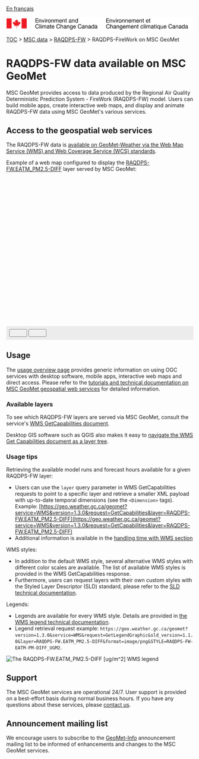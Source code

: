 [En français](readme_raqdps-fw-geomet_fr.md)

![ECCC logo](../../img_eccc-logo.png)

[TOC](../../readme_en.md) > [MSC data](../readme_en.md) > [RAQDPS-FW](readme_raqdps-fw_en.md) > RAQDPS-FireWork on MSC GeoMet

# RAQDPS-FW data available on MSC GeoMet

MSC GeoMet provides access to data produced by the Regional Air Quality Deterministic Prediction System - FireWork (RAQDPS-FW) model. Users can build mobile apps, create interactive web maps, and display and animate RAQDPS-FW data using MSC GeoMet's various services.


## Access to the geospatial web services

The RAQDPS-FW data is [available on GeoMet-Weather via the Web Map Service (WMS) and Web Coverage Service (WCS) standards](../../msc-geomet/readme_en.md).

Example of a web map configured to display the [RAQDPS-FW.EATM_PM2.5-DIFF](https://geo.weather.gc.ca/geomet?service=WMS&version=1.3.0&request=GetCapabilities&layer=RAQDPS-FW.EATM_PM2.5-DIFF) layer served by MSC GeoMet:

<div id="map" style="height: 400px;"></div>
<div id="controller" role="group" aria-label="Animation controls" style="background: #ececec; padding: 0.5rem;">
  <button id="play" class="btn btn-primary btn-sm" type="button"><i class="fa fa-play" style="padding: 0rem 1rem"></i></button>
  <button id="pause" class="btn btn-primary btn-sm" type="button"><i class="fa fa-pause" style="padding: 0rem 1rem"></i></button>
  <span id="info" style="padding-left: 0.5rem;"></span>
</div>

## Usage

The [usage overview page](../../usage/readme_en.md) provides generic information on using OGC services with desktop software, mobile apps, interactive web maps and direct access. Please refer to the [tutorials and technical documentation on MSC GeoMet geospatial web services](../../msc-geomet/readme_en.md) for detailed information.

### Available layers

To see which RAQDPS-FW layers are served via MSC GeoMet, consult the service's [WMS GetCapabilities document](https://geo.weather.gc.ca/geomet?service=WMS&version=1.3.0&request=GetCapabilities). 

Desktop GIS software such as QGIS also makes it easy to [navigate the WMS Get Capabilities document as a layer tree](../../usage/tutorial_WMS_QGIS_en.md).

### Usage tips

Retrieving the available model runs and forecast hours available for a given RAQDPS-FW layer:

* Users can use the `layer` query parameter in WMS GetCapabilities requests to point to a specific layer and retrieve a smaller XML payload with up-to-date temporal dimensions (see the `<Dimension>` tags). Example: [https://geo.weather.gc.ca/geomet?service=WMS&version=1.3.0&request=GetCapabilities&layer=RAQDPS-FW.EATM_PM2.5-DIFF](https://geo.weather.gc.ca/geomet?service=WMS&version=1.3.0&request=GetCapabilities&layer=RAQDPS-FW.EATM_PM2.5-DIFF)
* Additional information is available in the [handling time with WMS section](../../../msc-geomet/web-services_en#handling-time)

WMS styles:

* In addition to the default WMS style, several alternative WMS styles with different color scales are available. The list of available WMS styles is provided in the WMS GetCapabilities response.
* Furthermore, users can request layers with their own custom styles with the Styled Layer Descriptor (SLD) standard, please refer to the [SLD technical documentation](../../../msc-geomet/web-services_en#handling-styles).

Legends:

* Legends are available for every WMS style. Details are provided in [the WMS legend technical documentation](../../../msc-geomet/web-services_en#wms-getlegendgraphic).
* Legend retrieval request example: `https://geo.weather.gc.ca/geomet?version=1.3.0&service=WMS&request=GetLegendGraphic&sld_version=1.1.0&layer=RAQDPS-FW.EATM_PM2.5-DIFF&format=image/png&STYLE=RAQDPS-FW-EATM-PM-DIFF_UGM2`.

![The RAQDPS-FW.EATM_PM2.5-DIFF [ug/m^2] WMS legend](https://geo.weather.gc.ca/geomet?version=1.3.0&service=WMS&request=GetLegendGraphic&sld_version=1.1.0&layer=RAQDPS-FW.EATM_PM2.5-DIFF&format=image/png&STYLE=RAQDPS-FW-EATM-PM-DIFF_UGM2)


## Support

The MSC GeoMet services are operational 24/7. User support is provided on a best-effort basis during normal business hours. If you have any questions about these services, please [contact us](https://weather.gc.ca/mainmenu/contact_us_e.html).


## Announcement mailing list

We encourage users to subscribe to the [GeoMet-Info](https://lists.ec.gc.ca/cgi-bin/mailman/listinfo/geomet-info) announcement mailing list to be informed of enhancements and changes to the MSC GeoMet services.

<link rel="stylesheet" href="https://cdnjs.cloudflare.com/ajax/libs/openlayers/4.6.5/ol.css" integrity="sha256-rQq4Fxpq3LlPQ8yP11i6Z2lAo82b6ACDgd35CKyNEBw=" crossorigin="anonymous" />
<script src="https://cdn.polyfill.io/v2/polyfill.min.js?features=requestAnimationFrame,Element.prototype.classList,URL"></script>
<script src="https://cdnjs.cloudflare.com/ajax/libs/openlayers/4.6.5/ol.js" integrity="sha256-77IKwU93jwIX7zmgEBfYGHcmeO0Fx2MoWB/ooh9QkBA=" crossorigin="anonymous"></script>
<script>
    function isIE() {
      return window.navigator.userAgent.match(/(MSIE|Trident)/);
    }
    var head = document.getElementsByTagName('head')[0];
    var js = document.createElement("script");
    js.type = "text/javascript";
    if (isIE())
    {
        js.src = "../../../js/raqdps-fw_ie.js";
        document.getElementById("controller").setAttribute("hidden", true);
    }
    else
    {
        js.src = "../../../js/raqdps-fw.js";
    }
    head.appendChild(js);
</script>